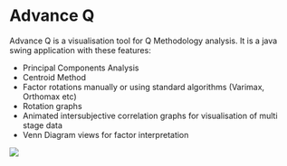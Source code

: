 Advance Q
==============

Advance Q is a visualisation tool for Q Methodology analysis. It is a java swing application with these features:

* Principal Components Analysis
* Centroid Method
* Factor rotations manually or using standard algorithms (Varimax, Orthomax etc)
* Rotation graphs
* Animated intersubjective correlation graphs for visualisation of multi stage data
* Venn Diagram views for factor interpretation

<img src="https://bitbucket.org/davidmoten/advance-q/raw/ea888821308f829a91090726f0350cc6efd4cc5f/docs/images/forq.png"/>




